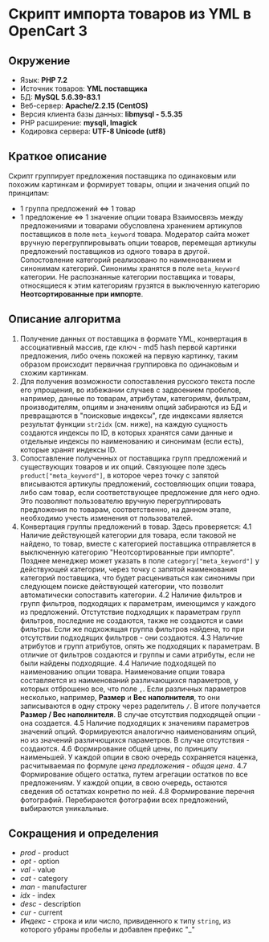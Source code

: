 # Скрипт импорта товаров из YML в OpenCart 3

## Окружение
- Язык: **PHP 7.2**
- Источник товаров: **YML поставщика**
- БД: **MySQL 5.6.39-83.1**
- Веб-сервер: **Apache/2.2.15 (CentOS)**
- Версия клиента базы данных: **libmysql - 5.5.35**
- PHP расширение: **mysqli, Imagick**
- Кодировка сервера: **UTF-8 Unicode (utf8)**

## Краткое описание
Скрипт группирует предложения поставщика по одинаковым или похожим картинкам и формирует товары, опции и значения опций по принципам:
- 1 группа предложений <=> 1 товар
- 1 предложение <=> 1 значение опции товара
Взаимосвязь между предложениями и товарами обусловлена хранением артикулов поставщиков в поле `meta_keyword` товара.
Модератор сайта может вручную перегруппировывать опции товаров, перемещая артикулы предложений поставщиков из одного товара в другой.
Сопостовление категорий реализовано по наименованием и синонимам категорий. Синонимы хранятся в поле `meta_keyword` категории.
Не распознанные категории поставщика и товары, относящиеся к этим категориям грузятся в выключенную категорию **Неотсортированные при импорте**.

## Описание алгоритма
1. Получение данных от поставщика в формате YML, конвертация в ассоциативный массив, где ключ - md5 hash первой картинки предложения, либо очень похожей на первую картинку, таким образом происходит первичная группировка по одинаковым и схожим картинкам.
2. Для получения возможности сопоставления русского текста после его упрощения, во избежании случаев с задвоением пробелов, например, данные по товарам, атрибутам, категориям, фильтрам, производителям, опциям и значениям опций забираются из БД и превращаются в "поисковые индексы", где индексами является результат функции `str2idx` (см. ниже), на каждую сущность создаются индексы по ID, в которых хранятся сами данные и отдельные индексы по наименованию и синонимам (если есть), которые хранят индексы ID.
3. Сопоставление полученных от поставщика групп предложений и существующих товаров и их опций. Связующее поле здесь `product["meta_keyword"]`, в которое через точку с запятой вписываются артикулы предложений, состовляющих опции товара, либо сам товар, если соответствующее предложение для него одно. Это позволяют пользователю вручную перегруппировать предложения по товарам, соответственно, на данном этапе, необходимо учесть изменения от пользователей.
4. Конвертация группы предложений в товар. Здесь проверяется:
 	4.1 Наличие действующей категории для товара, если таковой не найдено, то товар, вместе с категорией поставщика отправляется в выключенную категорию "Неотсортированные при импорте". Позднее менеджер может указать в поле `category["meta_keyword"]` у действующей категории, через точку с запятой наименования категорий поставщика, что будет расцениваться как синонимы при следующем поиске действующей категории, что позволит автоматически сопоставить категории.
 	4.2 Наличие фильтров и групп фильтров, подходящих к параметрам, имеющимся у каждого из предложений. Отстутствие подходящих к параметрам групп фильтров, последние не создаются, также не создаются и сами фильтры. Если же подхожящая группа фильтров найдена, то при отсутствии подходящих фильтров - они создаются.
	4.3 Наличие атрибутов и групп атрибутов, опять же подходящих к параметрам. В отличие от фильтров создаются и группы и сами атрибуты, если не были найдены подходящие.
	4.4 Наличие подходящей по наименованию опции товара. Наименование опции товара составляется из наименований различающихся параметров, у которых отброшено все, что поле `,`. Если различных параметров несколько, например, **Размер** и **Вес наполнителя**, то они записываются в одну строку через раделитель ` / `. В итоге получается **Размер / Вес наполнителя**. В случае отсутствия подходящей опции - она создается.
	4.5 Наличие подходящих к значениям параметров значений опций. Формируеются аналогично наименованиям опций, но из значений различющихся параметров. В случае отсутствия - создаются.
	4.6 Формирование общей цены, по принципу наименьшей. У каждой опции в свою очередь сохраняется наценка, расчитываемая по формуле *цена предложения - общая цена*.
	4.7 Формирование общего остатка, путем агрегации остатков по все предложениям. У каждой опции, в свою очередь, остаются сведения об остатках конретно по ней.
	4.8 Формирование перечня фотографий. Перебираются фотографии всех предложений, выбираются уникальные.

## Сокращения и определения
- *prod* - product
- *opt* - option
- *val* - value
- *cat* - category
- *man* - manufacturer
- *idx* - index
- *desc* - description
- *cur* - current 
- *Индекс* - строка и или число, привиденного к типу `string`, из которого убраны пробелы и добавлен префикс "_"